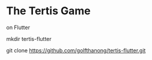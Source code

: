 # The Tertis Game

on Flutter

mkdir tertis-flutter

git clone https://github.com/golfthanong/tertis-flutter.git 
